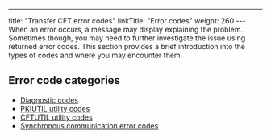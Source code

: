 ---
title: "Transfer CFT error codes"
linkTitle: "Error codes"
weight: 260
--- When an error occurs, a message may display explaining the problem. Sometimes though, you may need to further investigate the issue using returned error codes. This section provides a brief introduction into the types of codes and where you may encounter them.

## Error code categories

- [Diagnostic codes](about_diagnostic_codes)
- [PKIUTIL utility codes](pkiutil_error_codes)
- [CFTUTIL utility codes](cftutil_utility_messages)
- [Synchronous communication error codes](synch_comm_return_codes)
